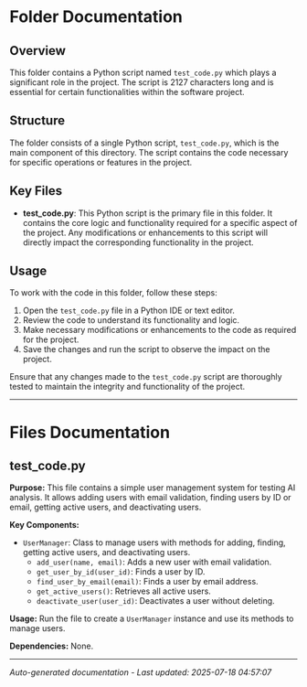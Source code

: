 # Folder Documentation

## Overview
This folder contains a Python script named `test_code.py` which plays a significant role in the project. The script is 2127 characters long and is essential for certain functionalities within the software project.

## Structure
The folder consists of a single Python script, `test_code.py`, which is the main component of this directory. The script contains the code necessary for specific operations or features in the project.

## Key Files
- **test_code.py**: This Python script is the primary file in this folder. It contains the core logic and functionality required for a specific aspect of the project. Any modifications or enhancements to this script will directly impact the corresponding functionality in the project.

## Usage
To work with the code in this folder, follow these steps:
1. Open the `test_code.py` file in a Python IDE or text editor.
2. Review the code to understand its functionality and logic.
3. Make necessary modifications or enhancements to the code as required for the project.
4. Save the changes and run the script to observe the impact on the project.

Ensure that any changes made to the `test_code.py` script are thoroughly tested to maintain the integrity and functionality of the project.

---

# Files Documentation

## test_code.py

**Purpose:** This file contains a simple user management system for testing AI analysis. It allows adding users with email validation, finding users by ID or email, getting active users, and deactivating users.

**Key Components:**
- `UserManager`: Class to manage users with methods for adding, finding, getting active users, and deactivating users.
  - `add_user(name, email)`: Adds a new user with email validation.
  - `get_user_by_id(user_id)`: Finds a user by ID.
  - `find_user_by_email(email)`: Finds a user by email address.
  - `get_active_users()`: Retrieves all active users.
  - `deactivate_user(user_id)`: Deactivates a user without deleting.

**Usage:** Run the file to create a `UserManager` instance and use its methods to manage users.

**Dependencies:** None.

---
*Auto-generated documentation - Last updated: 2025-07-18 04:57:07*
